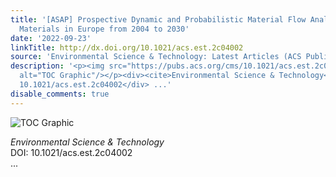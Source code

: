 ```yaml
---
title: '[ASAP] Prospective Dynamic and Probabilistic Material Flow Analysis of Graphene-Based
  Materials in Europe from 2004 to 2030'
date: '2022-09-23'
linkTitle: http://dx.doi.org/10.1021/acs.est.2c04002
source: 'Environmental Science & Technology: Latest Articles (ACS Publications)'
description: '<p><img src="https://pubs.acs.org/cms/10.1021/acs.est.2c04002/asset/images/medium/es2c04002_0006.gif"
  alt="TOC Graphic"/></p><div><cite>Environmental Science & Technology</cite></div><div>DOI:
  10.1021/acs.est.2c04002</div> ...'
disable_comments: true
---
```

<p><img src="https://pubs.acs.org/cms/10.1021/acs.est.2c04002/asset/images/medium/es2c04002_0006.gif" alt="TOC Graphic"/></p><div><cite>Environmental Science & Technology</cite></div><div>DOI: 10.1021/acs.est.2c04002</div> ...